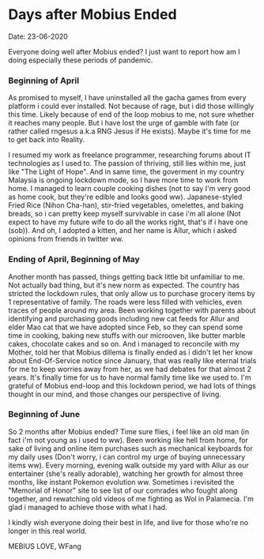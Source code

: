 # Days after Mobius Ended
Date: 23-06-2020 

Everyone doing well after Mobius ended? I just want to report how am I doing especially these periods of pandemic.

### Beginning of April

As promised to myself, I have uninstalled all the gacha games from every platform i could ever installed. Not because of rage, but i did those willingly this time. Likely because of end of the loop mobius to me, not sure whether it reaches many people. But i have lost the urge of gamble with fate (or rather called rngesus a.k.a RNG Jesus if He exists). Maybe it's time for me to get back into Reality. 

I resumed my work as freelance programmer, researching forums about IT technologies as I used to. The passion of thriving, still lies within me, just like "The Light of Hope". And in same time, the goverment in my country Malaysia is ongoing lockdown mode, so I have more time to work from home. I managed to learn couple cooking dishes (not to say I'm very good as home cook, but they're edible and looks good ww). Japanese-styled Fried Rice (Nihon Cha-han), stir-fried vegetables, omelettes, and baking breads, so i can pretty keep myself survivable in case i'm all alone (Not expect to have my future wife to do all the works right, that's if i have one (sob)). And oh, I adopted a kitten, and her name is Allur, which i asked opinions from friends in twitter ww.

### Ending of April, Beginning of May

Another month has passed, things getting back little bit unfamiliar to me. Not actually bad thing, but it's new norm as expected. The country has stricted the lockdown rules, that only allow us to purchase grocery items by 1 representative of family. The roads were less filled with vehicles, even traces of people around my area. Been working together with parents about identifying and purchasing goods including new cat feeds for Allur and elder Mao cat that we have adopted since Feb, so they can spend some time in cooking, baking new stuffs with our microoven, like butter marble cakes, chocolate cakes and so on. And i managed to reconcile with my Mother, told her that Mobius dillema is finally ended as i didn't let her know about End-Of-Service notice since January, that was really like eternal trials for me to keep worries away from her, as we had debates for that almost 2 years. It's finally time for us to have normal family time like we used to. I'm grateful of Mobius end-loop and this lockdown period, we had lots of things thought in our mind, and those changes our perspective of living.

### Beginning of June

So 2 months after Mobius ended? Time sure flies, i feel like an old man (in fact i'm not young as i used to ww). Been working like hell from home, for sake of living and online item purchases such as mechanical keyboards for my daily uses (Don't worry, i can control my urge of buying unnecessary items ww). Every morning, evening walk outside my yard with Allur as our entertainer (she's really adorable), watching her growth for almost three months, like instant Pokemon evolution ww. Sometimes i revisited the "Memorial of Honor" site to see list of our comrades who fought along together, and rewatching old videos of me fighting as Wol in Palamecia. I'm glad i managed to achieve those with what i had.

I kindly wish everyone doing their best in life, and live for those who're no longer in this real world.

MEBIUS LOVE,
WFang

